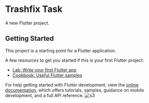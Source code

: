 # Trashfix Task

A new Flutter project.

## Getting Started

This project is a starting point for a Flutter application.

A few resources to get you started if this is your first Flutter project:

- [Lab: Write your first Flutter app](https://docs.flutter.dev/get-started/codelab)
- [Cookbook: Useful Flutter samples](https://docs.flutter.dev/cookbook)

For help getting started with Flutter development, view the
[online documentation](https://docs.flutter.dev/), which offers tutorials,
samples, guidance on mobile development, and a full API reference.
![s3](https://github.com/pratik-319/Trashfix-task/assets/112092283/38117457-b029-41b0-8b75-bfa8f1f427a7)

